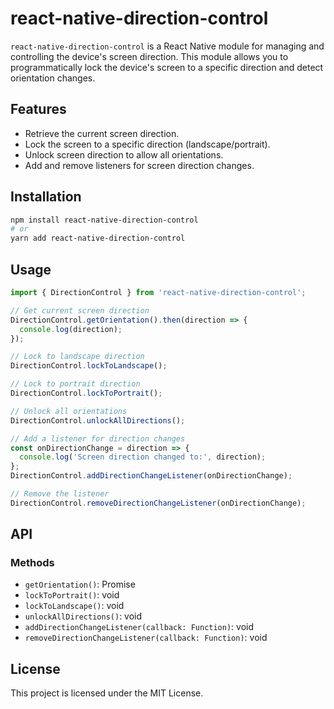 
# react-native-direction-control

`react-native-direction-control` is a React Native module for managing and controlling the device's screen direction. This module allows you to programmatically lock the device's screen to a specific direction and detect orientation changes.

## Features

- Retrieve the current screen direction.
- Lock the screen to a specific direction (landscape/portrait).
- Unlock screen direction to allow all orientations.
- Add and remove listeners for screen direction changes.

## Installation

```bash
npm install react-native-direction-control
# or
yarn add react-native-direction-control
```

## Usage

```javascript
import { DirectionControl } from 'react-native-direction-control';

// Get current screen direction
DirectionControl.getOrientation().then(direction => {
  console.log(direction);
});

// Lock to landscape direction
DirectionControl.lockToLandscape();

// Lock to portrait direction
DirectionControl.lockToPortrait();

// Unlock all orientations
DirectionControl.unlockAllDirections();

// Add a listener for direction changes
const onDirectionChange = direction => {
  console.log('Screen direction changed to:', direction);
};
DirectionControl.addDirectionChangeListener(onDirectionChange);

// Remove the listener
DirectionControl.removeDirectionChangeListener(onDirectionChange);
```

## API

### Methods

- `getOrientation()`: Promise<string>
- `lockToPortrait()`: void
- `lockToLandscape()`: void
- `unlockAllDirections()`: void
- `addDirectionChangeListener(callback: Function)`: void
- `removeDirectionChangeListener(callback: Function)`: void

## License

This project is licensed under the MIT License.
